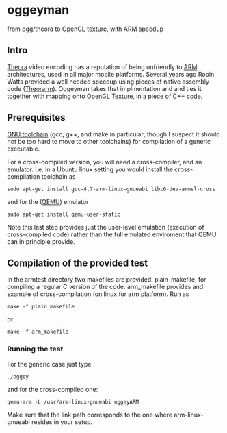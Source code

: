 # oggeyman
from ogg/theora to OpenGL texture, with ARM speedup

## Intro ##
 [Theora](http://www.theora.org/) video encoding has a reputation of being unfriendly to [ARM](https://en.wikipedia.org/wiki/ARM_architecture) architectures, used in all major mobile platforms. Several years ago Robin Watts provided a well needed speedup using pieces of native assembly code
 ([Theorarm](http://wss.co.uk/pinknoise/theorarm/)). Oggeyman takes that implmentation and and ties it together with mapping onto [OpenGL](https://en.wikipedia.org/wiki/OpenGL) [Texture](https://www.opengl.org/wiki/Texture), in a piece of C++ code.
 
## Prerequisites ##
[GNU toolchain](https://en.wikipedia.org/wiki/GNU_toolchain) (gcc, g++, and make in particular; though I suspect it should not be too hard to move to other toolchains) for compilation of a generic executable. 

For a cross-compiled version, you will need a cross-compiler, and an emulator. I.e. in a Ubuntu linux setting you would install the cross-compilation toolchain as
```
sudo apt-get install gcc-4.7-arm-linux-gnueabi libc6-dev-armel-cross
```
 and for the ([QEMU](http://wiki.qemu.org/Main_Page)) emulator
```
sudo apt-get install qemu-user-static
```
Note this last step provides  just the  user-level emulation (execution of cross-compiled code) rather than the full emulated enviroment that QEMU can in principle provide.



## Compilation of the provided test ##
In the armtest directory two makefiles are provided: plain_makefile, for compiling a regular C version of the code. arm_makefile provides and example of cross-compilation (on linux for arm platform). Run as
```
make -f plain makefile
```
or 
```
make -f arm_makefile
```
### Running the test ###
For the generic case just type 
```
./oggey
```
and for the cross-compiled one:
```
qemu-arm -L /usr/arm-linux-gnueabi oggeyARM
```
Make sure that the link path corresponds to the one where arm-linux-gnueabi resides in your setup.

